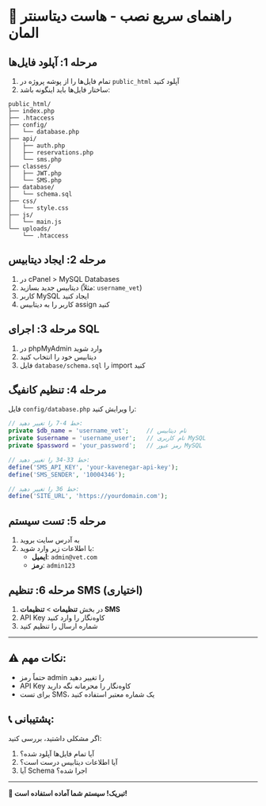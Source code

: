 # 🚀 راهنمای سریع نصب - هاست دیتاسنتر المان

## مرحله 1: آپلود فایل‌ها
1. تمام فایل‌ها را از پوشه پروژه در `public_html` آپلود کنید
2. ساختار فایل‌ها باید اینگونه باشد:
```
public_html/
├── index.php
├── .htaccess
├── config/
│   └── database.php
├── api/
│   ├── auth.php
│   ├── reservations.php
│   └── sms.php
├── classes/
│   ├── JWT.php
│   └── SMS.php
├── database/
│   └── schema.sql
├── css/
│   └── style.css
├── js/
│   └── main.js
└── uploads/
    └── .htaccess
```

## مرحله 2: ایجاد دیتابیس
1. در cPanel > MySQL Databases
2. دیتابیس جدید بسازید (مثلاً: `username_vet`)
3. کاربر MySQL ایجاد کنید
4. کاربر را به دیتابیس assign کنید

## مرحله 3: اجرای SQL
1. در phpMyAdmin وارد شوید
2. دیتابیس خود را انتخاب کنید
3. فایل `database/schema.sql` را import کنید

## مرحله 4: تنظیم کانفیگ
فایل `config/database.php` را ویرایش کنید:
```php
// خط 4-7 را تغییر دهید:
private $db_name = 'username_vet';     // نام دیتابیس
private $username = 'username_user';   // نام کاربری MySQL
private $password = 'your_password';   // رمز عبور MySQL

// خط 33-34 را تغییر دهید:
define('SMS_API_KEY', 'your-kavenegar-api-key');
define('SMS_SENDER', '10004346');

// خط 36 را تغییر دهید:
define('SITE_URL', 'https://yourdomain.com');
```

## مرحله 5: تست سیستم
1. به آدرس سایت بروید
2. با اطلاعات زیر وارد شوید:
   - **ایمیل**: `admin@vet.com`
   - **رمز**: `admin123`

## مرحله 6: تنظیم SMS (اختیاری)
1. در بخش **تنظیمات** > **تنظیمات SMS**
2. API Key کاوه‌نگار را وارد کنید
3. شماره ارسال را تنظیم کنید

---

## ⚠️ نکات مهم:
- حتماً رمز admin را تغییر دهید
- API Key کاوه‌نگار را محرمانه نگه دارید
- برای تست SMS، یک شماره معتبر استفاده کنید

## 📞 پشتیبانی:
اگر مشکلی داشتید، بررسی کنید:
1. آیا تمام فایل‌ها آپلود شده؟
2. آیا اطلاعات دیتابیس درست است؟
3. آیا Schema اجرا شده؟

---

**🎉 تبریک! سیستم شما آماده استفاده است!**